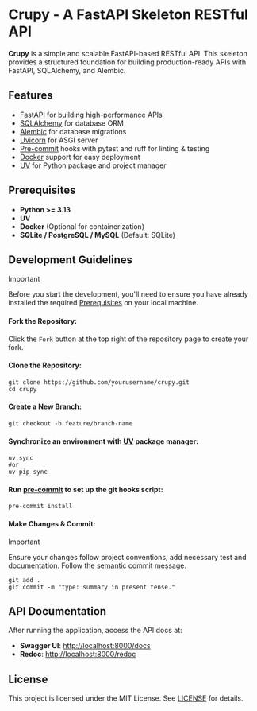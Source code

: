 # Crupy - A FastAPI Skeleton RESTful API

**Crupy** is a simple and scalable FastAPI-based RESTful API. This skeleton provides a structured foundation for building production-ready APIs with FastAPI, SQLAlchemy, and Alembic.

## Features

- [FastAPI](https://fastapi.tiangolo.com/) for building high-performance APIs
- [SQLAlchemy](https://www.sqlalchemy.org/) for database ORM
- [Alembic](https://alembic.sqlalchemy.org/en/latest/) for database migrations
- [Uvicorn](https://www.uvicorn.org/) for ASGI server
- [Pre-commit](https://pre-commit.com/) hooks with pytest and ruff for linting & testing
- [Docker](https://www.docker.com/) support for easy deployment
- [UV](https://docs.astral.sh/uv/) for Python package and project manager

## Prerequisites

- **Python >= 3.13**
- **UV**
- **Docker** (Optional for containerization)
- **SQLite / PostgreSQL / MySQL** (Default: SQLite)

<!-- TODO:
## Directory Structure
-->

## Development Guidelines

> [!IMPORTANT]
> Before you start the development, you'll need to ensure you have already installed the required [Prerequisites](#prerequisites) on your local machine.

#### Fork the Repository:

Click the `Fork` button at the top right of the repository page to create your fork.

#### Clone the Repository:

```shell
git clone https://github.com/yourusername/crupy.git
cd crupy
```

#### Create a New Branch:

```shell
git checkout -b feature/branch-name
```

#### Synchronize an environment with [UV](https://docs.astral.sh/uv/reference/cli/#uv-pip-sync) package manager:

```shell
uv sync
#or
uv pip sync
```

<!-- TODO:
#### Running the Application:

##### Run locally using [Uvicorn](https://www.uvicorn.org/):

```shell
uvicorn app.main:app --reload
```

##### Run as container using [Docker](https://www.docker.com/):

```shell
docker compose up --build
```

#### Running Tests:

```shell
pytest
```
-->

#### Run [pre-commit](https://pre-commit.com/#3-install-the-git-hook-scripts) to set up the git hooks script:

```shell
pre-commit install
```

#### Make Changes & Commit:

> [!IMPORTANT]
> Ensure your changes follow project conventions, add necessary test and documentation.
> Follow the [semantic](https://www.conventionalcommits.org/en/v1.0.0/) commit message.

```shell
git add .
git commit -m "type: summary in present tense."
```

## API Documentation

After running the application, access the API docs at:
- **Swagger UI**: [http://localhost:8000/docs](http://localhost:8000/docs)
- **Redoc**: [http://localhost:8000/redoc](http://localhost:8000/redoc)

## License

This project is licensed under the MIT License. See [LICENSE](./LICENSE) for details.
